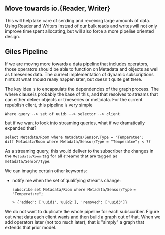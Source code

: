 ## Move towards io.{Reader, Writer}

This will help take care of sending and receiving large amounts of data. Using Reader and Writers instead of our
bulk reads and writes will not only improve time spent allocating, but will also force a more pipeline oriented
design.

## Giles Pipeline

If we are moving more towards a data pipeline that includes operators, those
operators should be able to function on Metadata and objects as well as
timeseries data. The current implementation of dynamic subscriptions hints at what should really happen
later, but doesn't quite get there.

The key idea is to encapsulate the dependencies of the graph process.
The where clause is probably the base of this, and that resolves to streams that can either deliver
objects or timeseries or metadata. For the current republish client, this pipeline is very simple

```
Where query --> set of uuids --> selector --> client
```

but if we want to look into streaming queries, what if we dramatically expanded that?

```
select Metadata/Room where Metadata/Sensor/Type = "Temperatue";
diff Metadata/Room where Metadata/Sensor/Type = "Temperatue"; < ??
```
As a streaming query, this would deliver to the subscriber the changes in the `Metadata/Room`
tag for all streams that are tagged as `metadata/Sensor/Type`.

We can imagine certain other keywords:

* notify me when the set of qualifying streams change:
    ```
    subscribe set Metadata/Room where Metadata/Sensor/Type = "Temperature";

    > {'added': ['uuid1','uuid2'], 'removed': ['uuid3']}
    ```

We do not want to duplicate the whole pipeline for each subsccriber. Figure out what data each client wants
and then build a graph out of that. When we add operators later (not too much later), that is "simply"
a graph that extends that prior model. 

